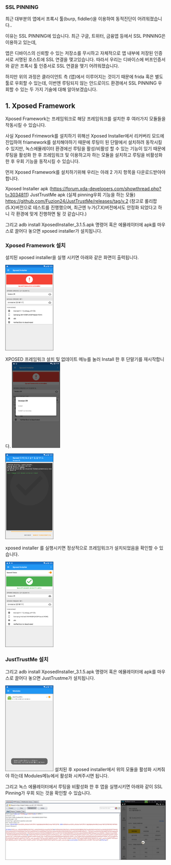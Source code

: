 ### SSL PINNING 
최근 대부분의 앱에서 프록시 툴(burp, fiddler)을 이용하여 동적진단이 어려워졌습니다..

이유는 SSL PINNING에 있습니다. 최근 구글, 트위터, 금융앱 등에서 SSL PINNING은 이용하고 있는데,

앱은 디바이스의 신뢰할 수 있는 저장소를 무시하고 자체적으로 앱 내부에 저장된 인증서로 서명된 호스트에 SSL 연결을 맺고있습니다. 따라서 우리는 디바이스에 버프인증서와 같은 프록시 툴 인증서로 SSL 연결을 맺기 어려워졌습니다.

하지만 위의 과정은 클라이언트 측 (앱)에서 이루어지는 것이기 때문에 frida 혹은 별도 툴로 우회할 수 있는데, 이번엔 루팅되지 않는 안드로이드 환경에서 SSL PINNING 우회할 수 있는 두 가지 기술에 대해 알아보겠습니다.

## 1. Xposed Framework
Xposed Framework는 프레임워크로 해당 프레임워크를 설치한 후 여러가지 모듈들을 작동시킬 수 있습니다.

사실 Xposed Frimework를 설치하기 위해선 Xposed Installer에서 리커버리 모드에 진입하여 friamework를 설치해야하기 때문에 루팅이 된 단말에서 설치하려 동작시킬 수 있지만, 녹스에뮬레이터 환경에선 루팅을 활성/비활성 할 수 있는 기능이 있기 때문에 루팅을 활성화 한 후 프레임워크 및 이용하고자 하는 모듈을 설치하고 루팅을 비활성화 한 후 우회 기능을 동작시킬 수 있습니다. 
  
먼저 Xposed Framework를 설치하기위해 우리는 아래 2 가지 항목을 다운로드받아야합니다.

Xposed Installer apk (https://forum.xda-developers.com/showthread.php?t=3034811)
JustTrustMe apk (실제 pinning우회 기능을 하는 모듈) https://github.com/Fuzion24/JustTrustMe/releases/tag/v.2
(참고로 롤리팝(5.X)버전으로 테스트를 진행했으며, 최근엔 누가(7.X)버전에서도 안정화 되었다고 하니 각 환경에 맞게 진행하면 될 것 같습니다.)


그리고 adb install XposedInstaller_3.1.5.apk 명령어 혹은 에뮬레이터에 apk를 마우스로 끌어다 놓으면 xposed installer가 설치됩니다.

### Xposed Framework 설치

설치된 xposed installer을 실행 시키면 아래와 같은 화면이 출력됩니다.

<img src="./before_xposed.png" width="30%" height="30%">

XPOSED 프레임워크 설치 및 없데이트 메뉴를 눌러 Install 한 후 단말기를 재시작합니다.
<img src="./xposed_install1.png" width="30%" height="30%">

<img src="./xposed_install2.png" width="30%" height="30%">

xposed installer 를 실행시키면 정상적으로 프레임워크가 설치되었음을 확인할 수 있습니다.

<img src="./xposed_install3.png" width="30%" height="30%">

### JustTrustMe 설치

그리고 adb install XposedInstaller_3.1.5.apk 명령어 혹은 에뮬레이터에 apk를 마우스로 끌어다 놓으면 JustTrustme가 설치됩니다.

<img src="./justtrustme.png" width="30%" height="30%">
설치된 후 xposed installer에서 위의 모듈을 활성화 시켜줘야 하는데 Modules메뉴에서 활성화 시켜주시면 됩니다.

그리고 녹스 에뮬레이터에서 루팅을 비활성화 한 후 앱을 실행시키면 아래와 같이 SSL Pinning가 우회 되는 것을 확인할 수 있습니다.

<img src="./pinningbypass1.PNG" width="100%" height="100%">

### 
